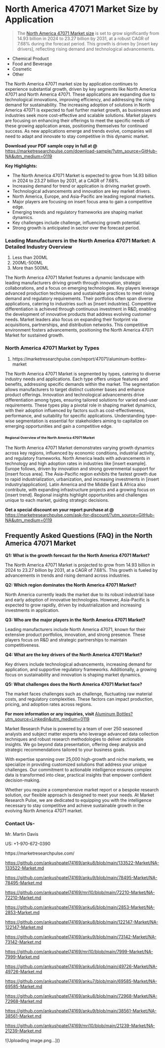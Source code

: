 <h1>North America 47071 Market&nbsp;Size by Application</h1><blockquote><p>The <a href="https://marketresearchpulse.com/download-sample/?utm_source=GitHub-NA&amp;utm_medium=0119">North America 47071 Market size</a> is set to grow significantly from 14.93 billion in 2024 to 23.27 billion by 2031, at a robust CAGR of 7.68% during the forecast period. This growth is driven by [insert key drivers], reflecting rising demand and technological advancements.</p></blockquote><ul><li>Chemical Product <li> Food and Beverage <li> Cosmetic <li> Other</li></ul><p>The North America 47071 market size by application continues to experience substantial growth, driven by key segments like North America 47071 and North America 47071. These applications are expanding due to technological innovations, improving efficiency, and addressing the rising demand for sustainability. The increasing adoption of solutions in North America 47071 is expected to fuel further market growth, as businesses and industries seek more cost-effective and scalable solutions. Market players are focusing on enhancing their offerings to meet the specific needs of these growing application areas, positioning themselves for continued success. As new applications emerge and trends evolve, companies will need to adapt and innovate to stay competitive in this dynamic market.</p><p><strong>Download your PDF sample copy in full at @ </strong><a href="https://marketresearchpulse.com/download-sample/?utm_source=GitHub-NA&amp;utm_medium=0119">https://marketresearchpulse.com/download-sample/?utm_source=GitHub-NA&amp;utm_medium=0119</a></p><p><strong>Key Highlights: </strong></p><ul><li>The North America 47071 Market is expected to grow from 14.93 billion in 2024 to 23.27 billion by 2031, at a CAGR of 7.68%.</li><li>Increasing demand for trend or application is driving market growth.</li><li>Technological advancements and innovation are key market drivers.</li><li>North America, Europe, and Asia-Pacific are leading regional markets.</li><li>Major players are focusing on insert focus area to gain a competitive edge.</li><li>Emerging trends and regulatory frameworks are shaping market dynamics.</li><li>Key challenges include challenge, influencing growth potential.</li><li>Strong growth is anticipated in sector over the forecast period.</li></ul><h3>Leading Manufacturers in the North America 47071 Market: A Detailed Industry Overview</h3><ol><li>Less than 200ML <li> 200ML-500ML <li> More than 500ML</li></ol><div class="flex max-w-full flex-col flex-grow"><div class="min-h-8 text-message flex w-full flex-col items-end gap-2 whitespace-normal break-words [.text-message+&amp;]:mt-5" dir="auto" data-message-author-role="assistant" data-message-id="fd8432e4-4910-450d-b182-61b7bfb0a01f" data-message-model-slug="gpt-4o"><div class="flex w-full flex-col gap-1 empty:hidden first:pt-[3px]"><div class="markdown prose w-full break-words dark:prose-invert light"><p>The North America 47071 Market features a dynamic landscape with leading manufacturers driving growth through innovation, strategic collaborations, and a focus on emerging technologies. Key players leverage advanced production techniques and sustainable practices to meet rising demand and regulatory requirements. Their portfolios often span diverse applications, catering to industries such as [insert industries]. Competitive differentiation is achieved through continuous investment in R&amp;D, enabling the development of innovative products that address evolving customer needs. Market leaders also focus on expanding their footprint via acquisitions, partnerships, and distribution networks. This competitive environment fosters advancements, positioning the North America 47071 Market for sustained growth.</p></div></div></div></div><h3>North America 47071 Market by Types</h3><ol><li>https://marketresearchpulse.com/report/47071/aluminum-bottles-market</li></ol><div class="flex max-w-full flex-col flex-grow"><div class="min-h-8 text-message flex w-full flex-col items-end gap-2 whitespace-normal break-words [.text-message+&amp;]:mt-5" dir="auto" data-message-author-role="assistant" data-message-id="084470be-0bb7-4664-bddf-5156b4f41249" data-message-model-slug="gpt-4o-mini"><div class="flex w-full flex-col gap-1 empty:hidden first:pt-[3px]"><div class="markdown prose w-full break-words dark:prose-invert light"><p>The North America 47071 Market is segmented by types, catering to diverse industry needs and applications. Each type offers unique features and benefits, addressing specific demands within the market. The segmentation allows manufacturers to target distinct customer bases and enhance product offerings. Innovation and technological advancements drive differentiation among types, ensuring tailored solutions for varied end-user requirements. These types play a pivotal role in shaping market dynamics, with their adoption influenced by factors such as cost-effectiveness, performance, and suitability for specific applications. Understanding type-wise segmentation is essential for stakeholders aiming to capitalize on emerging opportunities and gain a competitive edge.</p></div></div></div></div><h3><span style="font-size: 11px;">Regional Overview of the North America 47071 Market</span></h3><div class="flex max-w-full flex-col flex-grow"><div class="min-h-8 text-message flex w-full flex-col items-end gap-2 whitespace-normal break-words [.text-message+&amp;]:mt-5" dir="auto" data-message-author-role="assistant" data-message-id="e9038762-ce64-4e30-91c9-9bd413514231" data-message-model-slug="gpt-4o-mini"><div class="flex w-full flex-col gap-1 empty:hidden first:pt-[3px]"><div class="markdown prose w-full break-words dark:prose-invert light"><p>The North America 47071 Market demonstrates varying growth dynamics across key regions, influenced by economic conditions, industrial activity, and regulatory frameworks. North America leads with advancements in technology and high adoption rates in industries like [insert example]. Europe follows, driven by innovation and strong governmental support for [insert focus area]. The Asia-Pacific region exhibits the fastest growth due to rapid industrialization, urbanization, and increasing investments in [insert industry/application]. Latin America and the Middle East &amp; Africa also contribute, with expanding infrastructure projects and a growing focus on [insert trend]. Regional insights highlight opportunities and challenges unique to each market, guiding strategic decisions.</p></div></div></div></div><p><strong>Get a special discount on your report purchase at @ </strong><a href="https://marketresearchpulse.com/ask-for-discount/?utm_source=GitHub-NA&amp;utm_medium=0119">https://marketresearchpulse.com/ask-for-discount/?utm_source=GitHub-NA&amp;utm_medium=0119</a></p><h2>Frequently Asked Questions (FAQ) in the North America 47071 Market</h2><p><strong>Q1: What is the growth forecast for the North America 47071 Market?</strong></p><p>The North America 47071 Market is projected to grow from 14.93 billion in 2024 to 23.27 billion by 2031, at a CAGR of 7.68%. This growth is fueled by advancements in trends and rising demand across industries.</p><p><strong>Q2: Which region dominates the North America 47071 Market?</strong></p><p>North America currently leads the market due to its robust industrial base and early adoption of innovative technologies. However, Asia-Pacific is expected to grow rapidly, driven by industrialization and increasing investments in application.</p><p><strong>Q3: Who are the major players in the North America 47071 Market?</strong></p><p>Leading manufacturers include North America 47071, known for their extensive product portfolios, innovation, and strong presence. These players focus on R&amp;D and strategic partnerships to maintain competitiveness.</p><p><strong>Q4: What are the key drivers of the North America 47071 Market?</strong></p><p>Key drivers include technological advancements, increasing demand for application, and supportive regulatory frameworks. Additionally, a growing focus on sustainability and innovation is shaping market dynamics.</p><p><strong>Q5: What challenges does the North America 47071 Market face?</strong></p><p>The market faces challenges such as challenge, fluctuating raw material costs, and regulatory complexities. These factors can impact production, pricing, and adoption rates across regions.</p><p><strong>For more information or any inquiries, visit&nbsp;</strong><a href="Aluminum Bottles?utm_source=Linkedin&utm_medium=0119">Aluminum Bottles?utm_source=Linkedin&utm_medium=0119</a></p><p>Market Research Pulse is powered by a team of over 250 seasoned analysts and subject matter experts who leverage advanced data collection techniques and robust research methodologies to deliver actionable insights. We go beyond data presentation, offering deep analysis and strategic recommendations tailored to your business goals.</p><p>With expertise spanning over 25,000 high-growth and niche markets, we specialize in providing customized solutions that address your unique challenges. Our commitment to actionable intelligence ensures complex data is transformed into clear, practical insights that empower confident decision-making.</p><p>Whether you require a comprehensive market report or a bespoke research solution, our flexible approach is designed to meet your needs. At Market Research Pulse, we are dedicated to equipping you with the intelligence necessary to stay competitive and achieve sustainable growth in the evolving North America 47071 market.</p><h3><strong>Contact Us-</strong></h3><p>Mr. Martin Davis</p><p>US: +1-970-672-0390</p><p>https://marketresearchpulse.com/</p><p><a href="https://github.com/ankushpatel74169/anku8/blob/main/133522-Market/NA-133522-Market.md">https://github.com/ankushpatel74169/anku8/blob/main/133522-Market/NA-133522-Market.md</a></p><p><a href="https://github.com/ankushpatel74169/anku9/blob/main/78495-Market/NA-78495-Market.md">https://github.com/ankushpatel74169/anku9/blob/main/78495-Market/NA-78495-Market.md</a></p><p><a href="https://github.com/ankushpatel74169/mri10/blob/main/72210-Market/NA-72210-Market.md">https://github.com/ankushpatel74169/mri10/blob/main/72210-Market/NA-72210-Market.md</a></p><p><a href="https://github.com/ankushpatel74169/anku6/blob/main/2853-Market/NA-2853-Market.md">https://github.com/ankushpatel74169/anku6/blob/main/2853-Market/NA-2853-Market.md</a></p><p><a href="https://github.com/ankushpatel74169/anku8/blob/main/122147-Market/NA-122147-Market.md">https://github.com/ankushpatel74169/anku8/blob/main/122147-Market/NA-122147-Market.md</a></p><p><a href="https://github.com/ankushpatel74169/anku9/blob/main/73142-Market/NA-73142-Market.md">https://github.com/ankushpatel74169/anku9/blob/main/73142-Market/NA-73142-Market.md</a></p><p><a href="https://github.com/ankushpatel74169/mri10/blob/main/7999-Market/NA-7999-Market.md">https://github.com/ankushpatel74169/mri10/blob/main/7999-Market/NA-7999-Market.md</a></p><p><a href="https://github.com/ankushpatel74169/anku6/blob/main/49726-Market/NA-49726-Market.md">https://github.com/ankushpatel74169/anku6/blob/main/49726-Market/NA-49726-Market.md</a></p><p><a href="https://github.com/ankushpatel74169/anku7/blob/main/69585-Market/NA-69585-Market.md">https://github.com/ankushpatel74169/anku7/blob/main/69585-Market/NA-69585-Market.md</a></p><p><a href="https://github.com/ankushpatel74169/anku8/blob/main/72968-Market/NA-72968-Market.md">https://github.com/ankushpatel74169/anku8/blob/main/72968-Market/NA-72968-Market.md</a></p><p><a href="https://github.com/ankushpatel74169/anku9/blob/main/38561-Market/NA-38561-Market.md">https://github.com/ankushpatel74169/anku9/blob/main/38561-Market/NA-38561-Market.md</a></p><p><a href="https://github.com/ankushpatel74169/mri10/blob/main/21239-Market/NA-21239-Market.md">https://github.com/ankushpatel74169/mri10/blob/main/21239-Market/NA-21239-Market.md</a></p>
![Uploading image.png…]()
